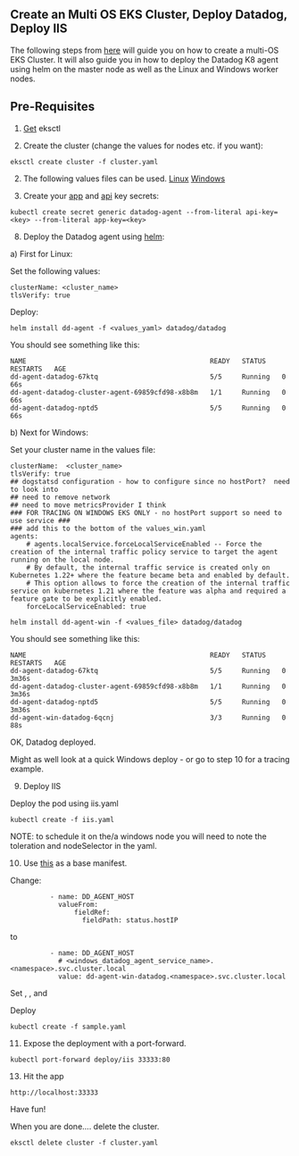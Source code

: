 Create an Multi OS EKS Cluster, Deploy Datadog, Deploy IIS
--

The following steps from [here](https://eksctl.io/usage/windows-worker-nodes/) will guide you on how to create a multi-OS 
EKS Cluster.  It will also guide you in how to deploy the Datadog K8 agent using helm on the master node as well as the 
Linux and Windows worker nodes.  

Pre-Requisites
--

1) [Get](https://docs.aws.amazon.com/eks/latest/userguide/eksctl.html) eksctl
    
1) Create the cluster (change the values for nodes etc. if you want):  
  
```eksctl create cluster -f cluster.yaml```  

2) The following values files can be used. 
[Linux](https://github.com/jgibbons-cp/datadog/blob/main/kubernetes/aks_with_windows/values.yaml) 
[Windows](https://github.com/jgibbons-cp/datadog/blob/main/kubernetes/aks_with_windows/values_win.yaml)  
   
3)  Create your [app](https://app.datadoghq.com/organization-settings/application-keys) and 
[api](https://app.datadoghq.com/organization-settings/api-keys) key secrets:  
  
```  
kubectl create secret generic datadog-agent --from-literal api-key=<key> --from-literal app-key=<key>  
```  
  
8)  Deploy the Datadog agent using
[helm](https://docs.datadoghq.com/agent/kubernetes/?tab=helm):  

a) First for Linux:  

Set the following values:  
```  
clusterName: <cluster_name>  
tlsVerify: true
```  

Deploy:  

```
helm install dd-agent -f <values_yaml> datadog/datadog  
```
You should see something like this:  

```
NAME                                              READY   STATUS    RESTARTS   AGE  
dd-agent-datadog-67ktq                            5/5     Running   0          66s  
dd-agent-datadog-cluster-agent-69859cfd98-x8b8m   1/1     Running   0          66s  
dd-agent-datadog-nptd5                            5/5     Running   0          66s  
```  
  
b) Next for Windows:  
  
Set your cluster name in the values file:  
```  
clusterName:  <cluster_name>  
tlsVerify: true  
## dogstatsd configuration - how to configure since no hostPort?  need to look into
## need to remove network
## need to move metricsProvider I think
### FOR TRACING ON WINDOWS EKS ONLY - no hostPort support so need to use service ###
### add this to the bottom of the values_win.yaml
agents:
    # agents.localService.forceLocalServiceEnabled -- Force the creation of the internal traffic policy service to target the agent running on the local node.
    # By default, the internal traffic service is created only on Kubernetes 1.22+ where the feature became beta and enabled by default.
    # This option allows to force the creation of the internal traffic service on kubernetes 1.21 where the feature was alpha and required a feature gate to be explicitly enabled.
    forceLocalServiceEnabled: true
```  

```  
helm install dd-agent-win -f <values_file> datadog/datadog  
```

You should see something like this:  

```
NAME                                              READY   STATUS    RESTARTS   AGE
dd-agent-datadog-67ktq                            5/5     Running   0          3m36s
dd-agent-datadog-cluster-agent-69859cfd98-x8b8m   1/1     Running   0          3m36s
dd-agent-datadog-nptd5                            5/5     Running   0          3m36s
dd-agent-win-datadog-6qcnj                        3/3     Running   0          88s
```  
  
OK, Datadog deployed.  
  
Might as well look at a quick Windows deploy - or go to step 10 for a tracing example.  
  
9) Deploy IIS  
  
Deploy the pod using iis.yaml  
  
```  
kubectl create -f iis.yaml  
```  
  
NOTE: to schedule it on the/a windows node you will need to note the toleration
and nodeSelector in the yaml.  
  
10) Use [this](https://github.com/jgibbons-cp/datadog/blob/main/kubernetes/aspnet48_mvc_app/asp_dotnet_sample.yaml) 
as a base manifest.  

Change:  
```  
          - name: DD_AGENT_HOST  
            valueFrom:  
                fieldRef:  
                  fieldPath: status.hostIP  
 ```  
   
to  
  
```  
          - name: DD_AGENT_HOST  
            # <windows_datadog_agent_service_name>.<namespace>.svc.cluster.local  
            value: dd-agent-win-datadog.<namespace>.svc.cluster.local  
```  
    
Set <env>, <service>, and <env>  
  
Deploy  
```  
kubectl create -f sample.yaml  
```  
  
11) Expose the deployment with a port-forward.  
  
```  
kubectl port-forward deploy/iis 33333:80  
```  
  
13) Hit the app  
  
```  
http://localhost:33333  
```  
  
Have fun!  
  
When you are done.... delete the cluster.  
  
```  
eksctl delete cluster -f cluster.yaml  
```  
